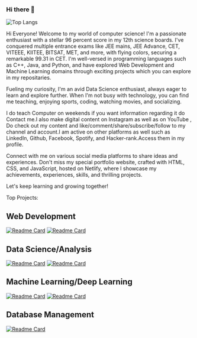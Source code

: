 ### Hi there 👋

![Top Langs](https://github-readme-stats.vercel.app/api/top-langs/?username=kunzbhatia&langs_count=8)

Hi Everyone! Welcome to my world of computer science! I'm a passionate enthusiast with a stellar 96 percent score in my 12th science boards. I've conquered multiple entrance exams like JEE mains, JEE Advance, CET, VITEEE, KIITEE, BITSAT, MET, and more, with flying colors, securing a remarkable 99.31 in CET. I'm well-versed in programming languages such as C++, Java, and Python, and have explored Web Development and Machine Learning domains through exciting projects which you can explore in my repositaries.

Fueling my curiosity, I'm an avid Data Science enthusiast, always eager to learn and explore further. When I'm not busy with technology, you can find me teaching, enjoying sports, coding, watching movies, and socializing.

I do teach Computer on weekends if you want information regarding it do Contact me.I also make digital content on Instagram as well as on YouTube , Do check out my content and like/comment/share/subscribe/follow to my channel and account.I am active on other platforms as well such as LinkedIn, Github, Facebook, Spotify, and Hacker-rank.Access them in my profile.

Connect with me on various social media platforms to share ideas and experiences. Don't miss my special portfolio website, crafted with HTML, CSS, and JavaScript, hosted on Netlify, where I showcase my achievements, experiences, skills, and thrilling projects.

Let's keep learning and growing together!

Top Projects:
## Web Development
[![Readme Card](https://github-readme-stats.vercel.app/api/pin/?username=kunzbhatia&repo=Portfolio-Website)](https://github.com/kunzbhatia/Portfolio-Website)
[![Readme Card](https://github-readme-stats.vercel.app/api/pin/?username=kunzbhatia&repo=Omnifood-Project)](https://github.com/kunzbhatia/Omnifood-Project)

## Data Science/Analysis
[![Readme Card](https://github-readme-stats.vercel.app/api/pin/?username=kunzbhatia&repo=kunzbhatia)](https://github.com/kunzbhatia/kunzbhatia)
[![Readme Card](https://github-readme-stats.vercel.app/api/pin/?username=kunzbhatia&repo=kunzbhatia)](https://github.com/kunzbhatia/kunzbhatia)

## Machine Learning/Deep Learning
[![Readme Card](https://github-readme-stats.vercel.app/api/pin/?username=kunzbhatia&repo=Heart-Disease-Prediction)](https://github.com/kunzbhatia/Heart-Disease-Prediction)
[![Readme Card](https://github-readme-stats.vercel.app/api/pin/?username=kunzbhatia&repo=Audizi-Emoplayer-Website)](https://github.com/kunzbhatia/Audizi-Emoplayer-Website)

## Database Management
[![Readme Card](https://github-readme-stats.vercel.app/api/pin/?username=kunzbhatia&repo=Library-Management-System)](https://github.com/kunzbhatia/Library-Management-System)
